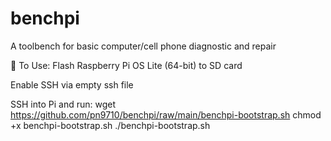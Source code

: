 # benchpi
A toolbench for basic computer/cell phone diagnostic and repair

🚀 To Use:
Flash Raspberry Pi OS Lite (64-bit) to SD card

Enable SSH via empty ssh file

SSH into Pi and run:
wget https://github.com/pn9710/benchpi/raw/main/benchpi-bootstrap.sh
chmod +x benchpi-bootstrap.sh
./benchpi-bootstrap.sh

